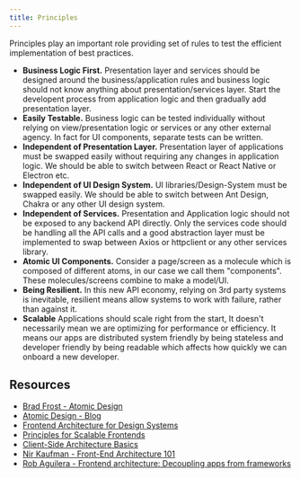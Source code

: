```yaml
---
title: Principles
---
```


Principles play an important role providing set of rules to test the efficient implementation of best practices.

- **Business Logic First.** Presentation layer and services should be designed around the business/application rules and business logic should not know anything about presentation/services layer. Start the developent process from application logic and then gradually add presentation layer.
- **Easily Testable.** Business logic can be tested individually without relying on view/presentation logic or services or any other external agency. In fact for UI components, separate tests can be written.
- **Independent of Presentation Layer.** Presentation layer of applications must be swapped easily without requiring any changes in application logic. We should be able to switch between React or React Native or Electron etc.
- **Independent of UI Design System.** UI libraries/Design-System must be swapped easily. We should be able to switch between Ant Design, Chakra or any other UI design system.
- **Independent of Services.** Presentation and Application logic should not be exposed to any backend API directly. Only the services code should be handling all the API calls and a good abstraction layer must be implemented to swap between Axios or httpclient or any other services library.
- **Atomic UI Components.** Consider a page/screen as a molecule which is composed of different atoms, in our case we call them "components". These molecules/screens combine to make a model/UI.
- **Being Resilient.** In this new API economy, relying on 3rd party systems is inevitable, resilient means allow systems to work with failure, rather than against it.
- **Scalable** Applications should scale right from the start, It doesn't necessarily mean we are optimizing for performance or efficiency. It means our apps are distributed system friendly by being stateless and developer friendly by being readable which affects how quickly we can onboard a new developer.

## Resources

- [Brad Frost - Atomic Design](https://atomicdesign.bradfrost.com/)
- [Atomic Design - Blog](https://bradfrost.com/blog/post/atomic-web-design/)
- [Frontend Architecture for Design Systems](https://learning.oreilly.com/library/view/frontend-architecture-for/9781491926772/)
- [Principles for Scalable Frontends](https://www.simform.com/blog/principles-of-scalable-front-ends/)
- [Client-Side Architecture Basics](https://khalilstemmler.com/articles/client-side-architecture/introduction/)
- [Nir Kaufman - Front-End Architecture 101](https://www.youtube.com/watch?v=o8THlN8hgcw&ab_channel=ReactNYC)
- [Rob Aguilera - Frontend architecture: Decoupling apps from frameworks](https://www.youtube.com/watch?v=jmcx3b78V8s)
